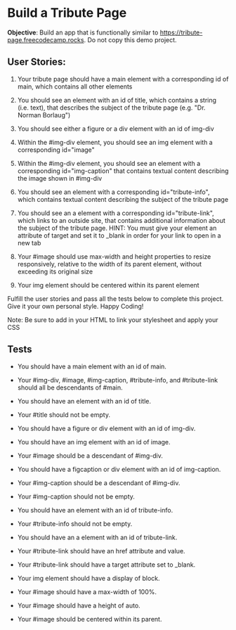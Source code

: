# Build a Tribute Page

**Objective**: Build an app that is functionally similar to https://tribute-page.freecodecamp.rocks. Do not copy this demo project.

## User Stories:

1. Your tribute page should have a main element with a corresponding id of main, which contains all other elements

2. You should see an element with an id of title, which contains a string (i.e. text), that describes the subject of the tribute page (e.g. "Dr. Norman Borlaug")

3. You should see either a figure or a div element with an id of img-div

4. Within the #img-div element, you should see an img element with a corresponding id="image"

5. Within the #img-div element, you should see an element with a corresponding id="img-caption" that contains textual content describing the image shown in #img-div

6. You should see an element with a corresponding id="tribute-info", which contains textual content describing the subject of the tribute page

7. You should see an a element with a corresponding id="tribute-link", which links to an outside site, that contains additional information about the subject of the tribute page. HINT: You must give your element an attribute of target and set it to _blank in order for your link to open in a new tab

8. Your #image should use max-width and height properties to resize responsively, relative to the width of its parent element, without exceeding its original size

9. Your img element should be centered within its parent element

Fulfill the user stories and pass all the tests below to complete this project. Give it your own personal style. Happy Coding!

Note: Be sure to add <link rel="stylesheet" href="styles.css"> in your HTML to link your stylesheet and apply your CSS

## Tests

- You should have a main element with an id of main.

- Your #img-div, #image, #img-caption, #tribute-info, and #tribute-link should all be descendants of #main.

- You should have an element with an id of title.
- Your #title should not be empty.

- You should have a figure or div element with an id of img-div.

- You should have an img element with an id of image.

- Your #image should be a descendant of #img-div.

- You should have a figcaption or div element with an id of img-caption.

- Your #img-caption should be a descendant of #img-div.

- Your #img-caption should not be empty.

- You should have an element with an id of tribute-info.

- Your #tribute-info should not be empty.

- You should have an a element with an id of tribute-link.

- Your #tribute-link should have an href attribute and value.

- Your #tribute-link should have a target attribute set to _blank.

- Your img element should have a display of block.

- Your #image should have a max-width of 100%.

- Your #image should have a height of auto.

- Your #image should be centered within its parent.